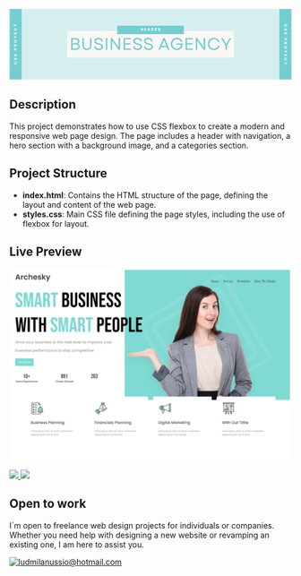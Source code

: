 ![alt text](./img/business-agency-banner.png)


## Description
This project demonstrates how to use CSS flexbox to create a modern and responsive web page design. The page includes a header with navigation, a hero section with a background image, and a categories section.

## Project Structure
- **index.html**: Contains the HTML structure of the page, defining the layout and content of the web page.
- **styles.css**: Main CSS file defining the page styles, including the use of flexbox for layout.



## Live Preview 
![bussines agency](./img/business-agency-preview.png)

<a href="https://github.com/Ludmila-nus/header-business-agency" target="_blank">
    <img src="https://img.shields.io/static/v1?label=|&message=VIEW CODE&color=%237EDAD2&style=plastic&logo=github&logo-color=white"/>

</a>  
<a href="https://ludmila-nus.github.io/header-business-agency/" target="_blank">
    <img src="https://img.shields.io/static/v1?label=|&message=VIEW WEBSITE&color=%237EDAD2&style=plastic&logo=wordpress&logo-color=white"/>
    
</a>

## Open to work

I´m open to freelance web design projects for individuals or companies. Whether you need help with designing a new website or revamping an existing one, I am here to assist you. 


[![ludmilanussio@hotmail.com](https://img.shields.io/badge/Email%20personal-white?style=for-the-badge&logo=gmail&logoColor=white&label=ludmilanussio@hotmail.com&labelColor=black&color=%237EDAD2)](mailto:ludmilanussio@hotmail.com)

